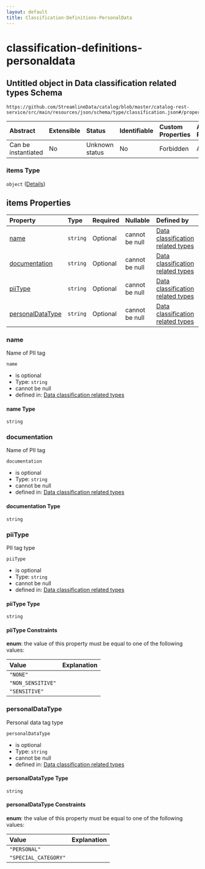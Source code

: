 ```yaml
---
layout: default
title: Classification-Definitions-PersonalData
---
```


# classification-definitions-personaldata

## Untitled object in Data classification related types Schema

```text
https://github.com/StreamlineData/catalog/blob/master/catalog-rest-service/src/main/resources/json/schema/type/classification.json#/properties/tags/items
```

| Abstract | Extensible | Status | Identifiable | Custom Properties | Additional Properties | Access Restrictions | Defined In |
| :--- | :--- | :--- | :--- | :--- | :--- | :--- | :--- |
| Can be instantiated | No | Unknown status | No | Forbidden | Allowed | none | [classification.json\*](classification.md) |

### items Type

`object` \([Details](classification-definitions-personaldata.md)\)

## items Properties

| Property | Type | Required | Nullable | Defined by |
| :--- | :--- | :--- | :--- | :--- |
| [name](classification-definitions-personaldata.md#name) | `string` | Optional | cannot be null | [Data classification related types](classification-definitions-personaldata-properties-name.md) |
| [documentation](classification-definitions-personaldata.md#documentation) | `string` | Optional | cannot be null | [Data classification related types](classification-definitions-personaldata-properties-documentation.md) |
| [piiType](classification-definitions-personaldata.md#piitype) | `string` | Optional | cannot be null | [Data classification related types](classification-definitions-personaldata-properties-piitype.md) |
| [personalDataType](classification-definitions-personaldata.md#personaldatatype) | `string` | Optional | cannot be null | [Data classification related types](classification-definitions-personaldata-properties-personaldatatype.md) |

### name

Name of PII tag

`name`

* is optional
* Type: `string`
* cannot be null
* defined in: [Data classification related types](classification-definitions-personaldata-properties-name.md)

#### name Type

`string`

### documentation

Name of PII tag

`documentation`

* is optional
* Type: `string`
* cannot be null
* defined in: [Data classification related types](classification-definitions-personaldata-properties-documentation.md)

#### documentation Type

`string`

### piiType

PII tag type

`piiType`

* is optional
* Type: `string`
* cannot be null
* defined in: [Data classification related types](classification-definitions-personaldata-properties-piitype.md)

#### piiType Type

`string`

#### piiType Constraints

**enum**: the value of this property must be equal to one of the following values:

| Value | Explanation |
| :--- | :--- |
| `"NONE"` |  |
| `"NON_SENSITIVE"` |  |
| `"SENSITIVE"` |  |

### personalDataType

Personal data tag type

`personalDataType`

* is optional
* Type: `string`
* cannot be null
* defined in: [Data classification related types](classification-definitions-personaldata-properties-personaldatatype.md)

#### personalDataType Type

`string`

#### personalDataType Constraints

**enum**: the value of this property must be equal to one of the following values:

| Value | Explanation |
| :--- | :--- |
| `"PERSONAL"` |  |
| `"SPECIAL_CATEGORY"` |  |


